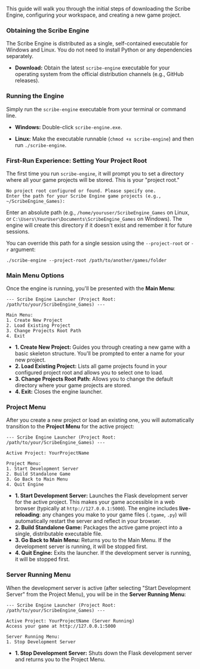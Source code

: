 This guide will walk you through the initial steps of downloading the Scribe Engine, configuring your workspace, and creating a new game project.

### Obtaining the Scribe Engine

The Scribe Engine is distributed as a single, self-contained executable for Windows and Linux. You do not need to install Python or any dependencies separately.

- **Download:** Obtain the latest `scribe-engine` executable for your operating system from the official distribution channels (e.g., GitHub releases).
    

### Running the Engine

Simply run the `scribe-engine` executable from your terminal or command line.

- **Windows:** Double-click `scribe-engine.exe`.
    
- **Linux:** Make the executable runnable (`chmod +x scribe-engine`) and then run `./scribe-engine`.
    

### First-Run Experience: Setting Your Project Root

The first time you run `scribe-engine`, it will prompt you to set a directory where all your game projects will be stored. This is your "project root."

```
No project root configured or found. Please specify one.
Enter the path for your Scribe Engine game projects (e.g., ~/ScribeEngine_Games):
```

Enter an absolute path (e.g., `/home/youruser/ScribeEngine_Games` on Linux, or `C:\Users\YourUser\Documents\ScribeEngine_Games` on Windows). The engine will create this directory if it doesn't exist and remember it for future sessions.

You can override this path for a single session using the `--project-root` or `-r` argument:

```
./scribe-engine --project-root /path/to/another/games/folder
```

### Main Menu Options

Once the engine is running, you'll be presented with the **Main Menu**:

```
--- Scribe Engine Launcher (Project Root: /path/to/your/ScribeEngine_Games) ---

Main Menu:
1. Create New Project
2. Load Existing Project
3. Change Projects Root Path
4. Exit
```

-   **1. Create New Project:** Guides you through creating a new game with a basic skeleton structure. You'll be prompted to enter a name for your new project.
-   **2. Load Existing Project:** Lists all game projects found in your configured project root and allows you to select one to load.
-   **3. Change Projects Root Path:** Allows you to change the default directory where your game projects are stored.
-   **4. Exit:** Closes the engine launcher.

### Project Menu

After you create a new project or load an existing one, you will automatically transition to the **Project Menu** for the active project:

```
--- Scribe Engine Launcher (Project Root: /path/to/your/ScribeEngine_Games) ---

Active Project: YourProjectName

Project Menu:
1. Start Development Server
2. Build Standalone Game
3. Go Back to Main Menu
4. Quit Engine
```

-   **1. Start Development Server:** Launches the Flask development server for the active project. This makes your game accessible in a web browser (typically at `http://127.0.0.1:5000`). The engine includes **live-reloading**: any changes you make to your game files (`.tgame`, `.py`) will automatically restart the server and reflect in your browser.
-   **2. Build Standalone Game:** Packages the active game project into a single, distributable executable file.
-   **3. Go Back to Main Menu:** Returns you to the Main Menu. If the development server is running, it will be stopped first.
-   **4. Quit Engine:** Exits the launcher. If the development server is running, it will be stopped first.

### Server Running Menu

When the development server is active (after selecting "Start Development Server" from the Project Menu), you will be in the **Server Running Menu**:

```
--- Scribe Engine Launcher (Project Root: /path/to/your/ScribeEngine_Games) ---

Active Project: YourProjectName (Server Running)
Access your game at http://127.0.0.1:5000

Server Running Menu:
1. Stop Development Server
```

-   **1. Stop Development Server:** Shuts down the Flask development server and returns you to the Project Menu.